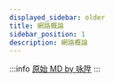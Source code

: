 ```yaml
---
displayed_sidebar: older
title: 網路概論
sidebar_position: 1
description: 網路概論
---
```


:::info
[原始 MD by 咏陞](https://hackmd.io/@lxIxxk-uRO28KO5slEfMgQ/Hk_J3oZNK#/)
:::

